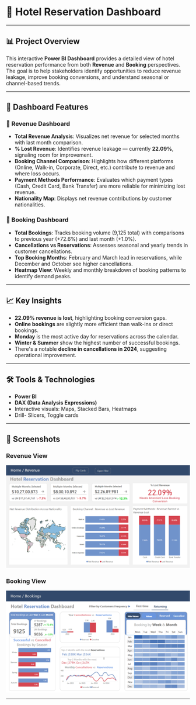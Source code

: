 # 🏨 Hotel Reservation Dashboard
---

## 📊 Project Overview

This interactive **Power BI Dashboard** provides a detailed view of hotel reservation performance from both **Revenue** and **Booking** perspectives. The goal is to help stakeholders identify opportunities to reduce revenue leakage, improve booking conversions, and understand seasonal or channel-based trends.

---

## 🧩 Dashboard Features

### 🔹 Revenue Dashboard
- **Total Revenue Analysis**: Visualizes net revenue for selected months with last month comparison.
- **% Lost Revenue**: Identifies revenue leakage — currently **22.09%**, signaling room for improvement.
- **Booking Channel Comparison**: Highlights how different platforms (Online, Walk-in, Corporate, Direct, etc.) contribute to revenue and where loss occurs.
- **Payment Methods Performance**: Evaluates which payment types (Cash, Credit Card, Bank Transfer) are more reliable for minimizing lost revenue.
- **Nationality Map**: Displays net revenue contributions by customer nationalities.

### 🔹 Booking Dashboard
- **Total Bookings**: Tracks booking volume (9,125 total) with comparisons to previous year (+72.6%) and last month (+1.0%).
- **Cancellations vs Reservations**: Assesses seasonal and yearly trends in customer cancellations.
- **Top Booking Months**: February and March lead in reservations, while December and October see higher cancellations.
- **Heatmap View**: Weekly and monthly breakdown of booking patterns to identify demand peaks.

---

## 📈 Key Insights

- **22.09% revenue is lost**, highlighting booking conversion gaps.
- **Online bookings** are slightly more efficient than walk-ins or direct bookings.
- **Monday** is the most active day for reservations across the calendar.
- **Winter & Summer** show the highest number of successful bookings.
- There's a notable **decline in cancellations in 2024**, suggesting operational improvement.

---

## 🛠️ Tools & Technologies
- **Power BI**
- **DAX (Data Analysis Expressions)**
- Interactive visuals: Maps, Stacked Bars, Heatmaps
- Drill- Slicers, Toggle cards

---

## 📂 Screenshots

### Revenue View 
![Revenue View](/Dashboard_1.png) 

### Booking View 
 ![Bookings View](/Dashboard_2.png) 

---

